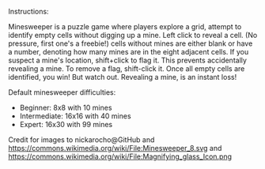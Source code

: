 Instructions:

Minesweeper is a puzzle game where players explore a grid, attempt to identify empty cells without digging up a mine. Left click to reveal a cell. (No pressure, first one's a freebie!) cells without mines are either blank or have a number, denoting how many mines are in the eight adjacent cells. If you suspect a mine's location, shift+click to flag it. This prevents accidentally revealing a mine. To remove a flag, shift-click it. Once all empty cells are identified, you win! But watch out. Revealing a mine, is an instant loss!

Default minesweeper difficulties:
  - Beginner: 8x8 with 10 mines
  - Intermediate: 16x16 with 40 mines
  - Expert: 16x30 with 99 mines

Credit for images to nickarocho@GitHub and https://commons.wikimedia.org/wiki/File:Minesweeper_8.svg and https://commons.wikimedia.org/wiki/File:Magnifying_glass_Icon.png
